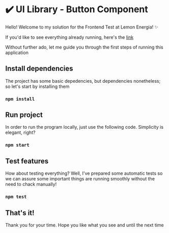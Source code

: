# :heavy_check_mark: UI Library - Button Component

Hello! Welcome to my solution for the Frontend Test at Lemon Energia! :sparkles:

If you'd like to see everything already running, here's the [link](https://lemon-energia-button-design.vercel.app/)

Without further ado, let me guide you through the first steps of running this application

## Install dependencies

The project has some basic depedencies, but dependencies nonetheless; so let's start by installing them

### `npm install`

## Run project

In order to run the program locally, just use the following code. Simplicity is elegant, right?

### `npm start`

## Test features

How about testing everything? Well, I've prepared some automatic tests so we can assure some important things are running smoothly without the need to chack manually!

### `npm test`

## That's it!

Thank you for your time. Hope you like what you see and until the next time
